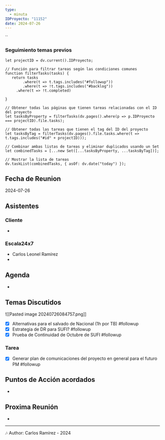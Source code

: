 ```yaml
---
type:
  - minuta
IDProyecto: "11152"
date: 2024-07-26
---
```


``

### Seguimiento temas previos

```dataviewjs
let projectID = dv.current().IDProyecto;

// Función para filtrar tareas según las condiciones comunes
function filterTasks(tasks) {
   return tasks
        .where(t => t.tags.includes("#followup"))
        .where(t => !t.tags.includes("#backlog"))
     .where(t => !t.completed)
        
}

// Obtener todas las páginas que tienen tareas relacionadas con el ID del proyecto
let tasksByProperty = filterTasks(dv.pages().where(p => p.IDProyecto === projectID).file.tasks);

// Obtener todas las tareas que tienen el tag del ID del proyecto
let tasksByTag = filterTasks(dv.pages().file.tasks.where(t => t.tags.includes("#id" + projectID)));

// Combinar ambas listas de tareas y eliminar duplicados usando un Set
let combinedTasks = [...new Set([...tasksByProperty, ...tasksByTag])];

// Mostrar la lista de tareas
dv.taskList(combinedTasks, { asOf: dv.date("today") });
 ```
## Fecha de Reunion
2024-07-26

## Asistentes

### Cliente
* 
### Escala24x7
- Carlos Leonel Ramírez
-  

## Agenda
* 
## Temas Discutidos

![[Pasted image 20240726084757.png]]

- [x] Alternativas para el salvado de Nacional (1h por TB) #followup
- [x] Estrategia de DR para SUFI? #followup
- [x] Prueba de Continuidad de Octubre de SUFI #followup

### Tarea

- [x] Generar plan de comunicaciones del proyecto en general para el futuro PM #followup

## Puntos de Acción acordados
*  

## Proxima Reunión
*   

---
🎶
Author: Carlos Ramírez - 2024
